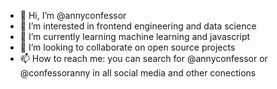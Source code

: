 - 👋 Hi, I’m @annyconfessor
- 👀 I’m interested in frontend engineering and data science
- 🌱 I’m currently learning machine learning and javascript
- 💞️ I’m looking to collaborate on open source projects
- 📫 How to reach me: you can search for @annyconfessor or @confessoranny in all social media and other conections

<!---
annyconfessor/annyconfessor is a ✨ special ✨ repository because its `README.md` (this file) appears on your GitHub profile.
You can click the Preview link to take a look at your changes.
--->
